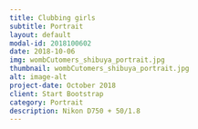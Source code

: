 ```yaml
---
title: Clubbing girls
subtitle: Portrait
layout: default
modal-id: 2018100602
date: 2018-10-06
img: wombCutomers_shibuya_portrait.jpg
thumbnail: wombCutomers_shibuya_portrait.jpg
alt: image-alt
project-date: October 2018
client: Start Bootstrap
category: Portrait
description: Nikon D750 + 50/1.8
---
```

